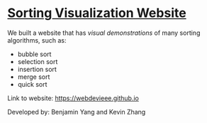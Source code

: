 # [Sorting Visualization Website](https://webdevieee.github.io)

We built a website that has *visual demonstrations* of many sorting algorithms, such as:
- bubble sort
- selection sort
- insertion sort
- merge sort
- quick sort

Link to website: <https://webdevieee.github.io>

Developed by: Benjamin Yang and Kevin Zhang
